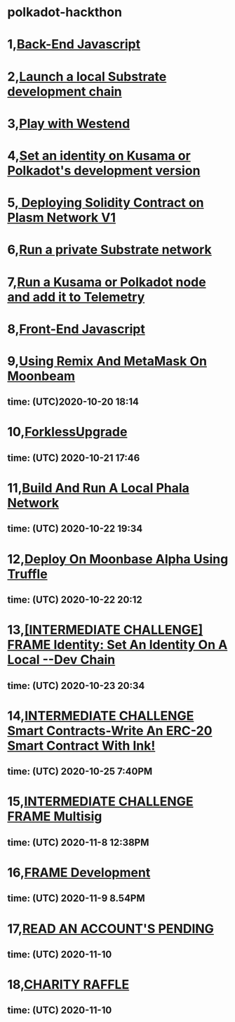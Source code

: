 # polkadot-hackthon 
# 1,[Back-End Javascript](https://github.com/harodggg/polkadot-hackthon/blob/main/backend-js/backend.js)
# 2,[Launch a local Substrate development chain](https://github.com/harodggg/polkadot-hackthon/blob/main/launch-local-substrate-dev-chain/screenshot.jpg)
# 3,[Play with Westend](https://westend.subscan.io/extrinsic/0xfa68ed4e4f9cd96edda5a110c58c118101ae1e4515c45964447e30d0ce18ecb9)
# 4,[Set an identity on Kusama or Polkadot's development version](https://github.com/harodggg/polkadot-hackthon/blob/main/set_indentity_polkadot_dev/indentity_polkadot_screenshot.jpg)
# 5,[ Deploying Solidity Contract on Plasm Network V1](https://github.com/harodggg/polkadot-hackthon/tree/main/depoly-contract-plasm)
# 6,[Run a private Substrate network](https://github.com/harodggg/polkadot-hackthon/blob/main/run_private_substrate_network/run_private_network.png)
# 7,[Run a Kusama or Polkadot node and add it to Telemetry](https://github.com/harodggg/polkadot-hackthon/blob/main/run_kusama_node/kusama_node.png)
# 8,[Front-End Javascript](https://github.com/harodggg/polkadot-hackthon/tree/main/front-end)
# 9,[Using Remix And MetaMask On Moonbeam](https://github.com/harodggg/polkadot-hackthon/blob/main/remix-metamask-moonbeam/README.md)
## time: (UTC)2020-10-20 18:14
# 10,[ForklessUpgrade](https://github.com/harodggg/polkadot-hackthon/blob/main/ForklessUpgrade/forklessupgrade.png)
## time: (UTC) 2020-10-21 17:46
# 11,[Build And Run A Local Phala Network](https://github.com/harodggg/polkadot-hackthon/tree/main/run_local_Node_phala/README.md)
## time: (UTC) 2020-10-22 19:34
# 12,[Deploy On Moonbase Alpha Using Truffle](https://github.com/harodggg/polkadot-hackthon/blob/main/deploy-erc20-moonbeam/READED.md)
## time: (UTC) 2020-10-22 20:12
# 13,[[INTERMEDIATE CHALLENGE] FRAME Identity: Set An Identity On A Local --Dev Chain](https://github.com/harodggg/polkadot-hackthon/blob/main/idenity/README.md)
## time: (UTC) 2020-10-23  20:34
# 14,[INTERMEDIATE CHALLENGE Smart Contracts-Write An ERC-20 Smart Contract With Ink!](https://github.com/harodggg/polkadot-hackthon/tree/main/write_an_erc_20_smart_contract)
## time: (UTC) 2020-10-25 7:40PM
# 15,[INTERMEDIATE CHALLENGE FRAME Multisig](https://github.com/harodggg/polkadot-hackthon/tree/main/FRAME_Multisig)
## time: (UTC) 2020-11-8 12:38PM
# 16,[FRAME Development](https://github.com/harodggg/polkadot-hackthon/tree/main/FRAME-dev)
## time: (UTC) 2020-11-9 8.54PM
# 17,[READ AN ACCOUNT'S PENDING](https://github.com/harodggg/polkadot-hackthon/tree/main/readACPP) 
## time: (UTC) 2020-11-10 
# 18,[CHARITY RAFFLE](https://github.com/harodggg/polkadot-hackthon/tree/main/charity_raffle)
## time: (UTC) 2020-11-10 

